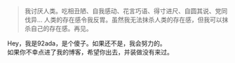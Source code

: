 > 我讨厌人类。吃相丑陋、自我感动、花言巧语、得寸进尺、自圆其说、党同伐异… 人类的存在感令我反胃。虽然我无法抹杀人类的存在感，但我可以抹杀自己的存在感。再见。

Hey，我是92ada，是个傻子。如果还不是，我会努力的。<br>
如果你不幸点进了我的博客，希望你出去，并装做没有来过。
